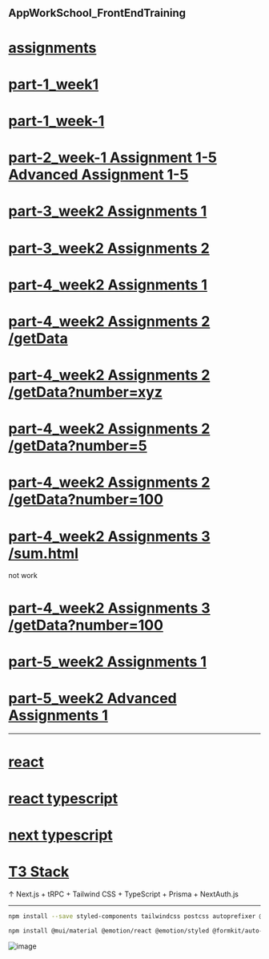 AppWorkSchool_FrontEndTraining
---

[assignments](https://himyjan.github.io/assignments/)
=

[part-1_week1](https://himyjan.github.io/assignments/part-1_week1/Assignment%201%20(RWD%20Page%20Layout%20in%20pure%20HTML%20and%20CSS)/index.html)
=

[part-1_week-1](https://himyjan.github.io/assignments/part-1_week1/Advanced%20Assignment%201%20(Google%20Developers%20Page)/index.html)
=

[part-2_week-1 Assignment 1-5 Advanced Assignment 1-5](https://himyjan.github.io/assignments/part-2_week1/index.html)
=

[part-3_week2 Assignments 1](https://himyjan.github.io/assignments/part-3_week2/Assignment%201%20(HTML%20DOM%20and%20Event%20Handling)/index.html)
=

[part-3_week2 Assignments 2](https://himyjan.github.io/assignments/part-3_week2/Assignment%202%20(HTML%20DOM%20and%20AJAX)/index.html)
=

[part-4_week2 Assignments 1](https://part4-week2-assignment-1-your-first-web-server.vercel.app/)
=

[part-4_week2 Assignments 2 /getData](https://part4-week2-assignment-2-build-backend-api-for-front-end.vercel.app/getData)
=

[part-4_week2 Assignments 2 /getData?number=xyz](https://part4-week2-assignment-2-build-backend-api-for-front-end.vercel.app/getData?number=xyz)
=

[part-4_week2 Assignments 2 /getData?number=5](https://part4-week2-assignment-2-build-backend-api-for-front-end.vercel.app/getData?number=5)
=

[part-4_week2 Assignments 2 /getData?number=100](https://part4-week2-assignment-2-build-backend-api-for-front-end.vercel.app/getData?number=100)
=

[part-4_week2 Assignments 3 /sum.html](https://part4-week2-assignment-3-connect-to-backend-api-by-ajax.vercel.app/sum.html)
=

not work

[part-4_week2 Assignments 3 /getData?number=100](https://part4-week2-assignment-3-connect-to-backend-api-by-ajax.vercel.app/getData?number=10)
=

[part-5_week2 Assignments 1](https://himyjan.github.io/assignments/part-5_week2/Assignment%201%20(Re-Implement%20Layout%20by%20React)/Assignment%201%20(Re-Implement%20Layout%20by%20React).html)
=

[part-5_week2 Advanced Assignments 1](https://himyjan.github.io/assignments/part-5_week2/Advanced%20Assignmet%201%20(Add%20Counter%20Component%20With%20Buttons)/Advanced%20Assignmet%201%20(Add%20Counter%20Component%20With%20Buttons).html)
=

---

[react](https://react-three-alpha.vercel.app/)
=

[react typescript](https://reacttypescript.vercel.app/)
=

[next typescript](https://nexttypescript.vercel.app/)
=

[T3 Stack](https://create-t3-app.vercel.app/)
=

↑ Next.js + tRPC + Tailwind CSS + TypeScript + Prisma + NextAuth.js

---

```bash
npm install --save styled-components tailwindcss postcss autoprefixer @tanstack/react-table @tanstack/react-query @tanstack/react-virtual@beta zustand react-redux @reduxjs/toolkit;npm install -D prettier prettier-plugin-tailwindcss --force;npx tailwindcss init
```

```bash
npm install @mui/material @emotion/react @emotion/styled @formkit/auto-animate --force;npm audit fix --force
```

![image](https://user-images.githubusercontent.com/51815522/181876347-644d8b96-d098-41ba-a438-eb949fc737c2.png)
